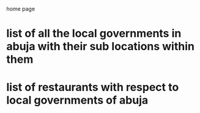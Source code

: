 home page

# list of all the local governments in abuja with their sub locations within them


# list of restaurants with respect to local governments of abuja